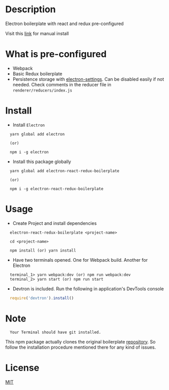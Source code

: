 # Description
Electron boilerplate with react and redux pre-configured

Visit this [link][original] for manual install


# What is pre-configured
- Webpack
- Basic Redux boilerplate
- Persistence storage with [electron-settings][1]. Can be disabled easily if not needed. Check comments in the reducer file in `renderer/reducers/index.js`

# Install

- Install `Electron`

```shell 
  yarn global add electron

  (or)

  npm i -g electron
```

- Install this package globally

```shell
  yarn global add electron-react-redux-boilerplate

  (or)

  npm i -g electron-react-redux-boilerplate
```

# Usage

- Create Project and install dependencies

```shell
  electron-react-redux-boilerplate <project-name>

  cd <project-name>

  npm install (or) yarn install
```

- Have two terminals opened. One for Webpack build. Another for Electron

```shell
  terminal_1> yarn webpack:dev (or) npm run webpack:dev
  terminal_2> yarn start (or) npm run start
```

- Devtron is included. Run the following in application's DevTools console

```javascript
  require('devtron').install()
```




# Note

```
  Your Terminal should have git installed.
```

This npm package actually clones the original boilerplate [repository][original]. So follow the installation procedure mentioned there for any kind of issues.


# License

[MIT](https://github.com/saisandeepvaddi/electron-react-redux-boilerplate-npm/blob/master/LICENSE) 



[1]: https://www.npmjs.com/package/electron-settings
[original]: https://github.com/saisandeepvaddi/electron-react-redux-boilerplate